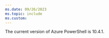 ```yaml
---
ms.date: 09/26/2023
ms.topic: include
ms.custom:
---
```


The current version of Azure PowerShell is 10.4.1.
